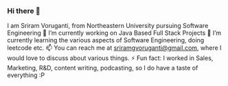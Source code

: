### Hi there 👋

I am Sriram Voruganti, from Northeastern University pursuing Software Engineering
🔭 I’m currently working on Java Based Full Stack Projects
🌱 I’m currently learning the various aspects of Software Engineering, doing leetcode etc.
📫 You can reach me at sriramgvoruganti@gmail.com, where I would love to discuss about various things.
⚡ Fun fact: I worked in Sales, Marketing, R&D, content writing, podcasting, so I do have a taste of everything :P
<!--
**Sriram-Northeastern/Sriram-Northeastern** is a ✨ _special_ ✨ repository because its `README.md` (this file) appears on your GitHub profile.

Here are some ideas to get you started:

- 🔭 I’m currently working on ...
- 🌱 I’m currently learning ...
- 👯 I’m looking to collaborate on ...
- 🤔 I’m looking for help with ...
- 💬 Ask me about ...
- 📫 How to reach me: ...
- 😄 Pronouns: ...
- ⚡ Fun fact: ...
-->
